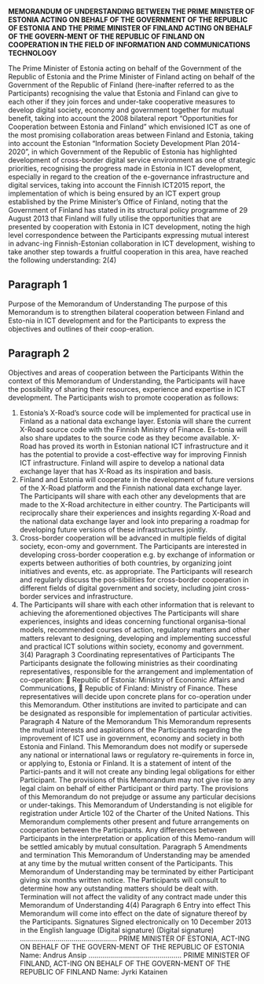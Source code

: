 **MEMORANDUM OF UNDERSTANDING
BETWEEN THE PRIME MINISTER OF ESTONIA ACTING ON BEHALF OF THE
GOVERNMENT OF THE REPUBLIC OF ESTONIA
AND THE PRIME MINISTER OF FINLAND ACTING ON BEHALF OF THE GOVERN-MENT OF THE REPUBLIC OF FINLAND
ON COOPERATION IN THE FIELD OF INFORMATION
AND COMMUNICATIONS TECHNOLOGY**

The Prime Minister of Estonia acting on behalf of the Government of the Republic of Estonia and the Prime Minister of Finland acting on behalf of the Government of the Republic of Finland (here-inafter referred to as the Participants)
recognising the value that Estonia and Finland can give to each other if they join forces and under-take cooperative measures to develop digital society, economy and government together for mutual benefit,
taking into account the 2008 bilateral report “Opportunities for Cooperation between Estonia and Finland” which envisioned ICT as one of the most promising collaboration areas between Finland and Estonia,
taking into account the Estonian “Information Society Development Plan 2014-2020”, in which Government of the Republic of Estonia has highlighted development of cross-border digital service environment as one of strategic priorities,
recognising the progress made in Estonia in ICT development, especially in regard to the creation of the e-governance infrastructure and digital services,
taking into account the Finnish ICT2015 report, the implementation of which is being ensured by an ICT expert group established by the Prime Minister’s Office of Finland,
noting that the Government of Finland has stated in its structural policy programme of 29 August 2013 that Finland will fully utilise the opportunities that are presented by cooperation with Estonia in ICT development,
noting the high level correspondence between the Participants expressing mutual interest in advanc-ing Finnish-Estonian collaboration in ICT development,
wishing to take another step towards a fruitful cooperation in this area,
have reached the following understanding:
2(4)

## Paragraph 1
Purpose of the Memorandum of Understanding
The purpose of this Memorandum is to strengthen bilateral cooperation between Finland and Esto-nia in ICT development and for the Participants to express the objectives and outlines of their coop-eration.

## Paragraph 2
Objectives and areas of cooperation between the Participants
Within the context of this Memorandum of Understanding, the Participants will have the possibility of sharing their resources, experience and expertise in ICT development. The Participants wish to promote cooperation as follows:
1) Estonia’s X-Road’s source code will be implemented for practical use in Finland as a national data exchange layer.
Estonia will share the current X-Road source code with the Finnish Ministry of Finance. Es-tonia will also share updates to the source code as they become available. X-Road has proved its worth in Estonian national ICT infrastructure and it has the potential to provide a cost-effective way for improving Finnish ICT infrastructure. Finland will aspire to develop a national data exchange layer that has X-Road as its inspiration and basis.
2) Finland and Estonia will cooperate in the development of future versions of the X-Road platform and the Finnish national data exchange layer.
The Participants will share with each other any developments that are made to the X-Road architecture in either country. The Participants will reciprocally share their experiences and insights regarding X-Road and the national data exchange layer and look into preparing a roadmap for developing future versions of these infrastructures jointly.
3) Cross-border cooperation will be advanced in multiple fields of digital society, econ-omy and government.
The Participants are interested in developing cross-border cooperation e.g. by exchange of information or experts between authorities of both countries, by organizing joint initiatives and events, etc. as appropriate. The Participants will research and regularly discuss the pos-sibilities for cross-border cooperation in different fields of digital government and society, including joint cross-border services and infrastructure.
4) The Participants will share with each other information that is relevant to achieving the aforementioned objectives
The Participants will share experiences, insights and ideas concerning functional organisa-tional models, recommended courses of action, regulatory matters and other matters relevant to designing, developing and implementing successful and practical ICT solutions within society, economy and government.
3(4)
Paragraph 3
Coordinating representatives of Participants
The Participants designate the following ministries as their coordinating representatives, responsible for the arrangement and implementation of co-operation:
 Republic of Estonia: Ministry of Economic Affairs and Communications,
 Republic of Finland: Ministry of Finance.
These representatives will decide upon concrete plans for co-operation under this Memorandum. Other institutions are invited to participate and can be designated as responsible for implementation of particular activities.
Paragraph 4
Nature of the Memorandum
This Memorandum represents the mutual interests and aspirations of the Participants regarding the improvement of ICT use in government, economy and society in both Estonia and Finland. This Memorandum does not modify or supersede any national or international laws or regulatory re-quirements in force in, or applying to, Estonia or Finland. It is a statement of intent of the Partici-pants and it will not create any binding legal obligations for either Participant. The provisions of this Memorandum may not give rise to any legal claim on behalf of either Participant or third party. The provisions of this Memorandum do not prejudge or assume any particular decisions or under-takings.
This Memorandum of Understanding is not eligible for registration under Article 102 of the Charter of the United Nations.
This Memorandum complements other present and future arrangements on cooperation between the Participants. Any differences between Participants in the interpretation or application of this Memo-randum will be settled amicably by mutual consultation.
Paragraph 5
Amendments and termination
This Memorandum of Understanding may be amended at any time by the mutual written consent of the Participants.
This Memorandum of Understanding may be terminated by either Participant giving six months written notice. The Participants will consult to determine how any outstanding matters should be dealt with. Termination will not affect the validity of any contract made under this Memorandum of Understanding
4(4)
Paragraph 6
Entry into effect
This Memorandum will come into effect on the date of signature thereof by the Participants.
Signatures
Signed electronically on 10 December 2013 in the English language
(Digital signature) (Digital signature)
……………………………………..…..
PRIME MINISTER OF ESTONIA, ACT-ING ON BEHALF OF THE GOVERN-MENT OF THE REPUBLIC OF ESTONIA
Name: Andrus Ansip
………………………………………..
PRIME MINISTER OF FINLAND, ACT-ING ON BEHALF OF THE GOVERN-MENT OF THE REPUBLIC OF FINLAND
Name: Jyrki Katainen
